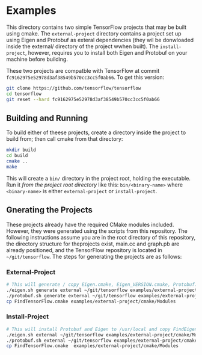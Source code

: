 # Examples

This directory contains two simple TensorFlow projects that may be built using cmake. The `external-project`
directory contains a project set up using Eigen and Protobuf as exteral dependencies (they wil be donwloaded
inside the external/ directory of the project wwhen built).  The `install-project`, however, requires you to
install both Eigen and Protobuf on your machine before building.

These two projects are compatble with TensorFlow at commit `fc9162975e52978d3af38549b570cc3cc5f0ab66`.  To get
this version:
```bash
git clone https://github.com/tensorflow/tensorflow
cd tensorflow
git reset --hard fc9162975e52978d3af38549b570cc3cc5f0ab66
```

## Building and Running
To build either of theese projects, create a directory inside the project to build from; then call cmake
from that directory:

```bash
mkdir build
cd build
cmake ..
make
```

This will create a `bin/` directory in the project root, holding the executable. Run it *from the project root
directory* like this: `bin/<binary-name>` where `<binary-name>` is either `external-project` or `install-project`.

## Gnerating the Projects
These projects already have the required CMake modules included.  However, they were generated using the scripts from
this repository.  The following instructions assume you are in the root directory of this repository, the directory
structure for theprojects exist, main.cc and graph.pb are already positioned, and the TensorFlow repository is located
in `~/git/tensorflow`.  The steps for generating the projects are as follows:

### External-Project
```bash
# This will generate / copy Eigen.cmake, Eigen_VERSION.cmake, Protobuf.cmake, and Protobuf_VERSION.cmake
./eigen.sh generate external ~/git/tensorflow examples/external-project/cmake/Modules
./protobuf.sh generate external ~/git/tensorflow examples/external-project/cmake/Modules
cp FindTensorFlow.cmake examples/external-project/cmake/Modules 
```

### Install-Project
```bash
# This will install Protobuf and Eigen to /usr/local and copy FindEigen.cmake
./eigen.sh external ~/git/tensorflow examples/external-project/cmake/Modules
./protobuf.sh external ~/git/tensorflow examples/external-project/cmake/Modules
cp FindTensorFlow.cmake  examples/external-project/cmake/Modules
```
